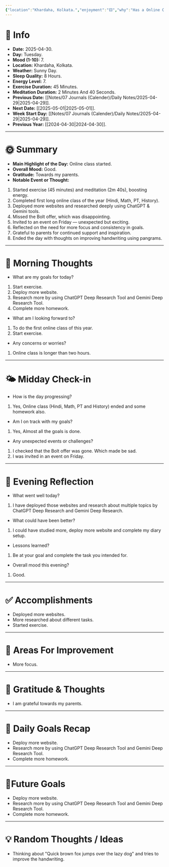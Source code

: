 ```yaml
---
{"location":"Khardaha, Kolkata.","enjoyment":"🟨","why":"Has a Online Class.","date":"2025-04-30","dg-publish":true,"dg-home":null,"tags":["dailyreviews"],"aliases":["The one where online class started."],"meditation":"1","exercise":"1","sleep_quality":"8 Hours","mood":"7","energy_level":"8","weather":"Sunny Day","permalink":"/notes/07-journals-calender/daily-notes/2025-04-29/","dgPassFrontmatter":true,"updated":"2025-05-01T21:56:06.229+05:30"}
---
```


# 📅 Info

- **Date:** 2025-04-30.
- **Day:** Tuesday.
- **Mood (1-10):** 7.
- **Location:** Khardaha, Kolkata.
- **Weather:** Sunny Day.
- **Sleep Quality:** 8 Hours.
- **Energy Level:** 7.
- **Exercise Duration:** 45 Minutes.
- **Meditation Duration:** 2 Minutes And 40 Seconds.
- **Previous Date:** [[Notes/07 Journals (Calender)/Daily Notes/2025-04-29\|2025-04-29]].
- **Next Date:** [[2025-05-01\|2025-05-01]].
- **Week Start Day:** [[Notes/07 Journals (Calender)/Daily Notes/2025-04-29\|2025-04-29]].
- **Previous Year:** [[2024-04-30\|2024-04-30]].

---

# 🌞 Summary

- **Main Highlight of the Day:** Online class started.
- **Overall Mood:** Good.
- **Gratitude:** Towards my parents.
- **Notable Event or Thought:** 
1) Started exercise (45 minutes) and meditation (2m 40s), boosting energy.
2) Completed first long online class of the year (Hindi, Math, PT, History).
3) Deployed more websites and researched deeply using ChatGPT & Gemini tools.
4) Missed the Bolt offer, which was disappointing.
5) Invited to an event on Friday — unexpected but exciting.
6) Reflected on the need for more focus and consistency in goals.
7) Grateful to parents for continued support and inspiration.
8) Ended the day with thoughts on improving handwriting using pangrams.

---

# 🧠 Morning Thoughts

- What are my goals for today?
1) Start exercise.
2) Deploy more website.
3) Research more by using ChatGPT Deep Research Tool and Gemini Deep Research Tool.
4) Complete more homework.

- What am I looking forward to?
1) To do the first online class of this year.
2) Start exercise.

- Any concerns or worries?
1) Online class is longer than two hours.

---

# 🌤️ Midday Check-in

- How is the day progressing?
1) Yes, Online class (Hindi, Math, PT and History) ended and some homework also.

- Am I on track with my goals?
1) Yes, Almost all the goals is done.

- Any unexpected events or challenges?
1) I checked that the Bolt offer was gone. Which made be sad.
2) I was invited in an event on Friday.

---

# 🌙 Evening Reflection

- What went well today?
1) I have deployed those websites and research about multiple topics by ChatGPT Deep Research and Gemini Deep Research.

- What could have been better?
1) I could have studied more, deploy more website and complete my diary setup.

- Lessons learned?
1) Be at your goal and complete the task you intended for.

- Overall mood this evening?
1) Good.

---

# ✅ Accomplishments

 - Deployed more websites.
 - More researched about different tasks.
 - Started exercise.

---

# 🔄 Areas For Improvement

 - More focus.

---

# 🙏 Gratitude & Thoughts

 - I am grateful towards my parents.

---

# 🎯 Daily Goals Recap

 - Deploy more website.
 - Research more by using ChatGPT Deep Research Tool and Gemini Deep Research Tool.
 - Complete more homework.

---

# 🌌Future Goals

- Deploy more website.
 - Research more by using ChatGPT Deep Research Tool and Gemini Deep Research Tool.
 - Complete more homework.

---

# 💡 Random Thoughts / Ideas

- Thinking about "Quick brown fox jumps over the lazy dog" and tries to improve the handwriting.